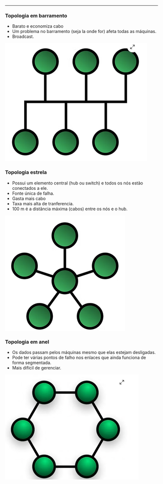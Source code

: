 
---
### **Topologia em barramento**
- Barato e economiza cabo
- Um problema no barramento (seja la onde for) afeta todas as máquinas.
- Broadcast.

![Pasted image 20250701164558](../../attachments/Pasted%20image%2020250701164558.png)
### **Topologia estrela**
- Possui um elemento central (hub ou switch) e todos os nós estão conectados a ele.
- Fonte única de falha.
- Gasta mais cabo
- Taxa mais alta de tranferencia.
- 100 m é a distância máxima (cabos) entre os nós e o hub.

![Pasted image 20250701164252](../../attachments/Pasted%20image%2020250701164252.png)

### **Topologia em anel**
- Os dados passam pelos máquinas mesmo que elas estejam desligadas.
- Pode ter várias pontos de falho nos enlaces que ainda funciona de forma segmentada.
- Mais difícil de gerenciar.

![Pasted image 20250701164839](../../attachments/Pasted%20image%2020250701164839.png)

